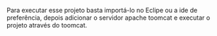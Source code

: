 Para executar esse projeto basta importá-lo no Eclipe ou a ide de preferência, depois adicionar o servidor apache toomcat e executar o projeto através do toomcat.

